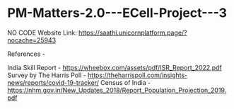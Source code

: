 # PM-Matters-2.0---ECell-Project---3

NO CODE Website Link: https://saathi.unicornplatform.page/?nocache=25943

References -

India Skill Report - https://wheebox.com/assets/pdf/ISR_Report_2022.pdf
Survey by The Harris Poll - https://theharrispoll.com/insights-news/reports/covid-19-tracker/
Census of India - https://nhm.gov.in/New_Updates_2018/Report_Population_Projection_2019.pdf
